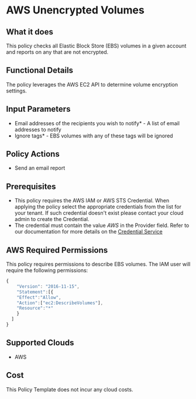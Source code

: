 # AWS Unencrypted Volumes

## What it does

This policy checks all Elastic Block Store (EBS) volumes in a given account and reports on any that are not encrypted.

## Functional Details

The policy leverages the AWS EC2 API to determine volume encryption settings.

## Input Parameters

- Email addresses of the recipients you wish to notify* - A list of email addresses to notify
- Ignore tags* - EBS volumes with any of these tags will be ignored

## Policy Actions

- Send an email report

## Prerequisites

- This policy requires the AWS IAM or AWS STS Credential. When applying the policy select the appropriate credentials from the list for your tenant. If such credential doesn't exist please contact your cloud admin to create the Credential.
- The credential must contain the value *AWS* in the Provider field. Refer to our documentation for more details on the [Credential Service](https://docs.rightscale.com/credentials/)

## AWS Required Permissions

This policy requires permissions to describe EBS volumes.
The IAM user will require the following permissions:

```javascript
{
    "Version": "2016-11-15",
    "Statement":[{
    "Effect":"Allow",
    "Action":["ec2:DescribeVolumes"],
    "Resource":"*"
    }
  ]
}
```

## Supported Clouds

- AWS

## Cost

This Policy Template does not incur any cloud costs.